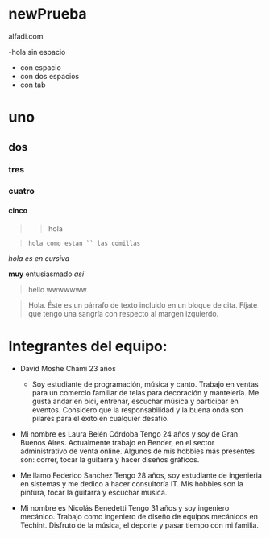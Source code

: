 # newPrueba
alfadi.com

-hola sin espacio
- con espacio
 - con dos espacios
  - con tab
  
# uno
## dos
### tres
### cuatro
#### cinco

> > hola

> ``` hola como estan `` las comillas ```

*hola es en cursiva*

**muy** entusiasmado *asi*

> hello wwwwwww

> Hola. Éste es un párrafo de texto incluido en un bloque de cita. Fíjate que tengo una sangría con respecto al margen izquierdo.

Integrantes del equipo:
======================
- David Moshe Chami 23 años
  - Soy estudiante de programación, música y canto. Trabajo en ventas para un comercio familiar de telas para decoración y mantelería. Me gusta andar en bici, entrenar, escuchar música y participar en eventos. Considero que la responsabilidad y la buena onda son pilares para el éxito en cualquier desafío.
- Mi nombre es Laura Belén Córdoba
Tengo 24 años y soy de Gran Buenos Aires. Actualmente trabajo en Bender, en el sector administrativo de venta online. Algunos de mis hobbies más presentes son: correr, tocar la guitarra y hacer diseños gráficos.

- Me llamo Federico Sanchez
Tengo 28 años, soy estudiante de ingenieria en sistemas y me dedico a hacer consultoría IT. Mis hobbies son la pintura, tocar la guitarra y escuchar musica.

- Mi nombre es Nicolás Benedetti
Tengo 31 años y soy ingeniero mecánico. Trabajo como ingeniero de diseño de equipos mecánicos en Techint. Disfruto de la música, el deporte y pasar tiempo con mi familia.
